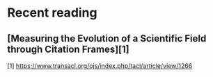 # Recent reading
## [Measuring the Evolution of a Scientific Field through Citation Frames][1] 

[1] https://www.transacl.org/ojs/index.php/tacl/article/view/1266

